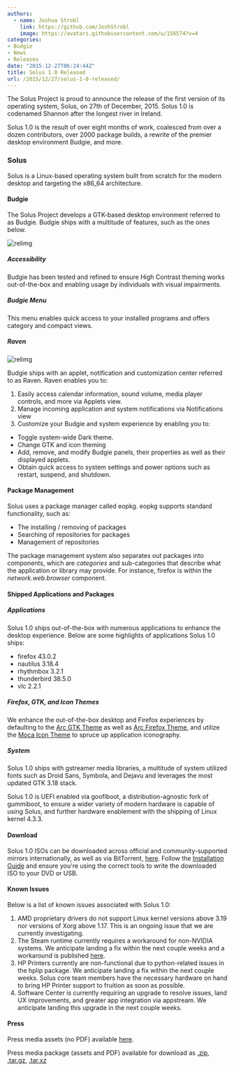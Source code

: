 ```yaml
---
authors:
  - name: Joshua Strobl
    link: https://github.com/JoshStrobl
    image: https://avatars.githubusercontent.com/u/156574?v=4
categories:
- Budgie
- News
- Releases
date: "2015-12-27T06:24:44Z"
title: Solus 1.0 Released
url: /2015/12/27/solus-1-0-released/
---
```


The Solus Project is proud to announce the release of the first version of its operating system, Solus, on 27th of December, 2015. Solus 1.0 is codenamed Shannon after the longest river in Ireland. 

Solus 1.0 is the result of over eight months of work, coalesced from over a dozen contributors, over 2000 package builds, a rewrite of the premier desktop environment Budgie, and more.

### Solus

Solus is a Linux-based operating system built from scratch for the modern desktop and targeting the x86_64 architecture.

#### Budgie

The Solus Project develops a GTK-based desktop environment referred to as Budgie. Budgie ships with a multitude of features, such as the ones below.

![relimg](Default.jpg)

##### Accessibility

Budgie has been tested and refined to ensure High Contrast theming works out-of-the-box and enabling usage by individuals with visual impairments.

##### Budgie Menu

This menu enables quick access to your installed programs and offers category and compact views.

##### Raven

![relimg](Default-Raven.jpg)

Budgie ships with an applet, notification and customization center referred to as Raven. Raven enables you to:

1. Easily access calendar information, sound volume, media player controls, and more via Applets view.
2. Manage incoming application and system notifications via Notifications view
3. Customize your Budgie and system experience by enabling you to: 
  - Toggle system-wide Dark theme.
  - Change GTK and icon theming
  - Add, remove, and modify Budgie panels, their properties as well as their displayed applets.
  - Obtain quick access to system settings and power options such as restart, suspend, and shutdown.

#### Package Management

Solus uses a package manager called eopkg. eopkg supports standard functionality, such as:

- The installing / removing of packages
- Searching of repositories for packages
- Management of repositories

The package management system also separates out packages into components, which are _categories_ and sub-categories that describe what the application or library may provide. For instance, firefox is within the _network.web.browser_ component.

#### Shipped Applications and Packages

##### Applications

Solus 1.0 ships out-of-the-box with numerous applications to enhance the desktop experience. Below are some highlights of applications Solus 1.0 ships:

- firefox 43.0.2
- nautilus 3.18.4
- rhythmbox 3.2.1
- thunderbird 38.5.0
- vlc 2.2.1

##### Firefox, GTK, and Icon Themes

We enhance the out-of-the-box desktop and Firefox experiences by defaulting to the [Arc GTK Theme](https://github.com/horst3180/Arc-theme) as well as [Arc Firefox Theme](https://github.com/horst3180/arc-firefox-theme), and utilize 
the [Moca Icon Theme](https://github.com/moka-project/moka-icon-theme) to spruce up application iconography.

##### System

Solus 1.0 ships with gstreamer media libraries, a multitude of system utilized fonts such as Droid Sans, Symbola, and Dejavu and leverages the most updated GTK 3.18 stack.

Solus 1.0 is UEFI enabled via goofiboot, a distribution-agnostic fork of gummiboot, to ensure a wider variety of modern hardware is capable of using Solus, and further hardware enablement with the shipping of Linux kernel 4.3.3.

#### Download

Solus 1.0 ISOs can be downloaded across official and community-supported mirrors internationally, as well as via BitTorrent, [here](https://solus-project.com/1-0/). Follow the 
[Installation Guide](https://wiki.solus-project.com/Installation) and ensure you're using the correct tools to write the downloaded ISO to your DVD or USB.

#### Known Issues

Below is a list of known issues associated with Solus 1.0:

1. AMD proprietary drivers do not support Linux kernel versions above 3.19 nor versions of Xorg above 1.17. This is an ongoing issue that we are currently investigating.
2. The Steam runtime currently requires a workaround for non-NVIDIA systems. We anticipate landing a fix within the next couple weeks and a workaround is published [here](https://solus-project.com/forums/viewtopic.php?f=17&t=886&p=5281#p5281).
3. HP Printers currently are non-functional due to python-related issues in the hplip package. We anticipate landing a fix within the next couple weeks. Solus core team members have the necessary hardware on hand to bring HP Printer support to fruition as soon as possible.
4. Software Center is currently requiring an upgrade to resolve issues, land UX improvements, and greater app integration via appstream. We anticipate landing this upgrade in the next couple weeks.

#### Press

Press media assets (no PDF) available [here](https://solus-project.com/1-0-media/).

Press media package (assets and PDF) available for download as [.zip](https://drive.google.com/file/d/0B5Ymf8oYXx-PVjhxaWYyakxoWGM/view?usp=sharing), [.tar.gz](https://drive.google.com/file/d/0B5Ymf8oYXx-PSmhTTTZnSUNXNVE/view?usp=sharing), [.tar.xz](https://drive.google.com/file/d/0B5Ymf8oYXx-PelhHLTAxYXktcjA/view?usp=sharing)